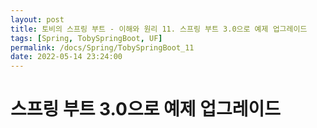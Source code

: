 ```yaml
---
layout: post
title: 토비의 스프링 부트 - 이해와 원리 11. 스프링 부트 3.0으로 예제 업그레이드
tags: [Spring, TobySpringBoot, UF]
permalink: /docs/Spring/TobySpringBoot_11
date: 2022-05-14 23:24:00
---
```

# 스프링 부트 3.0으로 예제 업그레이드
##